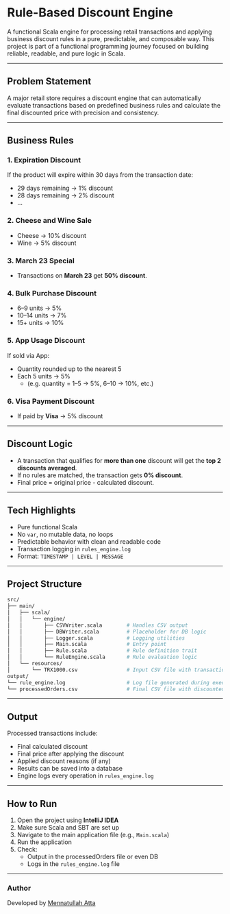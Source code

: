 #  Rule-Based Discount Engine

A functional Scala engine for processing retail transactions and applying business discount rules in a pure, predictable, and composable way.
This project is part of a functional programming journey focused on building reliable, readable, and pure logic in Scala.

---

##  Problem Statement

A major retail store requires a discount engine that can automatically evaluate transactions based on predefined business rules and calculate the final discounted price with precision and consistency.

---

##  Business Rules

### 1. Expiration Discount
If the product will expire within 30 days from the transaction date:
- 29 days remaining → 1% discount  
- 28 days remaining → 2% discount  
- ...

### 2. Cheese and Wine Sale
- Cheese → 10% discount  
- Wine → 5% discount

### 3. March 23 Special
- Transactions on **March 23** get **50% discount**.

### 4. Bulk Purchase Discount
- 6–9 units → 5%  
- 10–14 units → 7%  
- 15+ units → 10%

### 5. App Usage Discount
If sold via App:
- Quantity rounded up to the nearest 5  
- Each 5 units → 5%  
  - (e.g. quantity = 1–5 → 5%, 6–10 → 10%, etc.)

### 6. Visa Payment Discount
- If paid by **Visa** → 5% discount

---

## Discount Logic

- A transaction that qualifies for **more than one** discount will get the **top 2 discounts averaged**.
- If no rules are matched, the transaction gets **0% discount**.
- Final price = original price - calculated discount.

---

## Tech Highlights

- Pure functional Scala
- No `var`, no mutable data, no loops
- Predictable behavior with clean and readable code
- Transaction logging in `rules_engine.log`  
- Format: `TIMESTAMP | LEVEL | MESSAGE`

---

## Project Structure

```bash
src/
├── main/
│   ├── scala/
│   │   └── engine/
│   │       ├── CSVWriter.scala        # Handles CSV output
│   │       ├── DBWriter.scala         # Placeholder for DB logic
│   │       ├── Logger.scala           # Logging utilities
│   │       ├── Main.scala             # Entry point
│   │       ├── Rule.scala             # Rule definition trait
│   │       └── RuleEngine.scala       # Rule evaluation logic
│   └── resources/
│       └── TRX1000.csv                # Input CSV file with transactions
output/ 
└── rule_engine.log                    # Log file generated during execution
└── processedOrders.csv                # Final CSV file with discounted transactions
```

---



## Output

Processed transactions include:
- Final calculated discount
- Final price after applying the discount
- Applied discount reasons (if any)
- Results can be saved into a database
- Engine logs every operation in `rules_engine.log`

---

##  How to Run

1. Open the project using **IntelliJ IDEA**
2. Make sure Scala and SBT are set up
3. Navigate to the main application file (e.g., `Main.scala`)
4. Run the application
5. Check:
   - Output in the processedOrders file or even DB
   - Logs in the `rules_engine.log` file

---


### Author
Developed by [Mennatullah Atta](https://github.com/Mennatullahatta)



